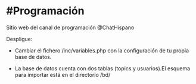# #Programación
Sitio web del canal de programación @ChatHispano

Despligue:

* Cambiar el fichero /inc/variables.php con la configuración de tu propia base de datos.

* La base de datos cuenta con dos tablas (topics y usuarios).El esquema para importar está en el directorio /bd/ 


